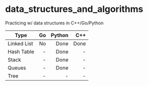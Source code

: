 data_structures_and_algorithms
==============================

Practicing w/ data structures in C++/Go/Python

| Type          | Go    | Python | C++    |
| ------------- | -----:| ------:| ------:|
| Linked List   | No    | Done   |Done    |
| Hash Table    | -     | Done   |-       |
| Stack         | -     | Done   |-       |
| Queues        | -     | Done   |-       |
| Tree          | -     | -      |-       |

